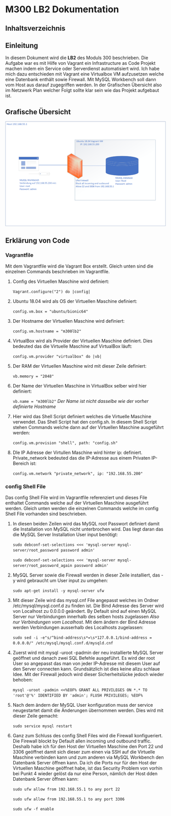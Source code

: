 # M300 LB2 Dokumentation

## Inhaltsverzeichnis

## Einleitung
In diesem Dokument wird die **LB2** des Moduls 300 beschrieben. Die Aufgabe war es mit Hilfe von Vagrant ein Infrastructure as Code Projekt machen indem ein Service oder Serverdienst automatisiert wird. Ich habe mich dazu entschieden mit Vagrant eine Virtualbox VM aufzusetzen welche eine Datenbank enthält sowie Firewall. Mit MySQL Workbench soll dann vom Host aus darauf zugegriffen werden. In der Grafischen Übersicht also im Netzwerk Plan welcher Folgt sollte klar sein wie das Projekt aufgebaut ist. 

## Grafische Übersicht

![Netzwerkplan LB2](https://github.com/nielseth/m300_lb/blob/main/lb2/images/Netzwerkplan.png)

## Erklärung von Code
### Vagrantfile
Mit dem Vagrantfile wird die Vagrant Box erstellt. Gleich unten sind die einzelnen Commands beschrieben im Vagrantfile.

1. Config des Virtuellen Maschine wird definiert: 

	`Vagrant.configure("2") do |config|`

2. Ubuntu 18.04 wird als OS der Virtuellen Maschine definiert: 

	`config.vm.box = "ubuntu/bionic64"`

3. Der Hostname der Virtuellen Maschine wird definiert: 

	`config.vm.hostname = "m300lb2"`

4. VirtualBox wird als Provider der Virtuellen Maschine definiert. Dies bedeuted das die Virtuelle Maschine auf VirtualBox läuft: 

	`config.vm.provider "virtualbox" do |vb|`

5. Der RAM der Virtuellen Maschine wird mit dieser Zeile definiert: 

	`vb.memory = "2048"`

6. Der Name der Virtuellen Maschine in VirtualBox selber wird hier definiert: 

	`vb.name = "m300lb2"`
*Der Name ist nicht dasselbe wie der vorher definierte Hostname*

7. Hier wird das Shell Script definiert welches die Virtuelle Maschine verwendet. Das Shell Script hat den config.sh. In diesem Shell Script stehen Commands welche dann auf der Virtuellen Maschine ausgeführt werden: 

	`config.vm.provision "shell", path: "config.sh"`

8. DIe IP Adresse der Virtullen Maschine wird hinter ip: definiert. Private_network bedeuted das die IP-Adresse aus einem Privaten IP-Bereich ist: 

	`config.vm.network "private_network", ip: "192.168.55.200"`

### config Shell File
Das config Shell File wird im Vagrantfile referenziert und dieses File enthaltet Commands welche auf der Virtuellen Maschine ausgeführt werden. Gleich unten werden die einzelnen Commands welche im config Shell File vorhanden sind beschrieben. 

1. In diesen beiden Zeilen wird das MySQL root Passwort definiert damit die Installation von MySQL nicht unterbrochen wird. Das liegt daran das die MySQL Server Installation User input benötigt:

	`sudo debconf-set-selections <<< 'mysql-server mysql-server/root_password password admin'`

	`sudo debconf-set-selections <<< 'mysql-server mysql-server/root_password_again password admin'`

2. MySQL Server sowie die Firewall werden in dieser Zeile installiert, das -y wird gebraucht um User input zu umgehen:

	`sudo apt-get install -y mysql-server ufw`

3. Mit dieser Zeile wird das mysql.cnf File angepasst welches im Ordner /etc/mysql/mysql.conf.d zu finden ist. Die Bind Adresse des Server wird von Localhost zu 0.0.0.0 geändert. By Default sind auf einen MySQL Server nur Verbindungen innerhalb des selben hosts zugelassen *Also nur Verbindungen vom Localhost*. Mit dem ändern der Bind Adresse werden Verbindungen ausserhalb des Localhosts zugelassen: 

	`sudo sed -i -e"s/^bind-address\s*=\s*127.0.0.1/bind-address = 0.0.0.0/" /etc/mysql/mysql.conf.d/mysqld.cnf`

4. Zuerst wird mit mysql -uroot -padmin der neu installierte MySQL Server geöffnet und danach zwei SQL Befehle ausgeführt. Es wird der root User so angepasst das man von jeder IP-Adresse mit diesem User auf den Server connecten kann. Grundsätzlich ist dies keine allzu schlaue Idee. Mit der Firewall jedoch wird dieser Sicherheitslücke jedoch wieder behoben:

	`mysql -uroot -padmin <<%EOF%
		GRANT ALL PRIVILEGES ON *.* TO 'root'@'%' IDENTIFIED BY 'admin';
		FLUSH PRIVILEGES;
	%EOF%`

5. Nach dem ändern der MySQL User konfiguration muss der service neugestartet damit die Änderungen übernommen werden. Dies wird mit dieser Zeile gemacht:

	`sudo service mysql restart`

6. Ganz zum Schluss des config Shell Files wird die Firewall konfigueriert. Die Firewall blockt by Default allen incoming und outbound traffic. Deshalb habe ich für den Host der Virtuellen Maschine den Port 22 und 3306 geöffnet damit sich dieser zum einen via SSH auf die Virtuelle Maschine verbinden kann und zum anderen via MySQL Workbench den Datenbank Server öffnen kann. Da ich die Ports nur für den Host der Virtuellen Maschine geöffnet habe, ist das Security Problem von vorhin bei Punkt 4 wieder gelöst da nur eine Person, nämlich der Host dden Datenbank Server öffnen kann:

	`sudo ufw allow from 192.168.55.1 to any port 22`

	`sudo ufw allow from 192.168.55.1 to any port 3306`

	`sudo ufw -f enable`
